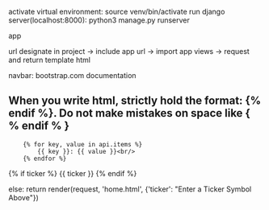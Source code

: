 activate virtual environment:  source venv/bin/activate
run django server(localhost:8000): python3 manage.py runserver

app

url designate in project -> include app url -> import app views -> request and return template html

navbar: bootstrap.com   documentation

## When you write html, strictly hold the format: {% endif %}. Do not make mistakes on space like { % endif % }


        {% for key, value in api.items %}
            {{ key }}: {{ value }}<br/>
        {% endfor %}

{% if ticker %}
    {{ ticker }}
{% endif %}

else:
        return render(request, 'home.html', {'ticker': "Enter a Ticker Symbol Above"})
    
